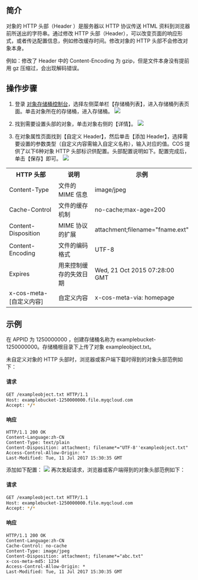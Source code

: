 ## 简介
对象的 HTTP 头部（Header ）是服务器以 HTTP 协议传送 HTML 资料到浏览器前所送出的字符串。通过修改 HTTP 头部（Header），可以改变页面的响应形式，或者传达配置信息，例如修改缓存时间。修改对象的 HTTP 头部不会修改对象本身。

例如：修改了 Header 中的 Content-Encoding 为 gzip，但是文件本身没有提前用 gz 压缩过，会出现解码错误。

## 操作步骤
1. 登录 [对象存储桶控制台](https://console.cloud.tencent.com/cos5)，选择左侧菜单栏【存储桶列表】，进入存储桶列表页面。单击对象所在的存储桶，进入存储桶。
![](https://main.qcloudimg.com/raw/c265d4596065e27c9aa4510ba8aeca84.png)

2. 找到需要设置头部的对象，单击对象右侧的【详情】。
![](https://main.qcloudimg.com/raw/6065855393a30c809d60b4d0027628a6.png)
3. 在对象属性页面找到【自定义 Header】，然后单击【添加 Header】，选择需要设置的参数类型（自定义内容需输入自定义名称），输入对应的值。COS 提供了以下6种对象 HTTP 头部标识供配置。头部配置说明如下。配置完成后，单击【保存】即可。
![](https://main.qcloudimg.com/raw/babe4e3591b0d63a866537a34de12d94.jpg)
<table>
   <tr>
      <th>HTTP 头部</th>
      <th>说明</th>
      <th>示例</th>
   </tr>
   <tr>
      <td>Content-Type</td>
      <td>文件的 MIME 信息</td>
      <td>image/jpeg</td>
   </tr>
   <tr>
      <td>Cache-Control</td>
      <td>文件的缓存机制</td>
      <td>no-cache;max-age=200</td>
   </tr>
   <tr>
      <td>Content-Disposition</td>
      <td>MIME 协议的扩展</td>
      <td>attachment;filename="fname.ext"</td>
   </tr>
   <tr>
      <td>Content-Encoding</td>
      <td>文件的编码格式</td>
      <td>UTF-8</td>
   </tr>
   <tr>
      <td>Expires</td>
      <td>用来控制缓存的失效日期</td>
      <td>Wed, 21 Oct 2015 07:28:00 GMT</td>
   </tr>
   <tr>
      <td>x-cos-meta-[自定义内容]</td>
      <td>自定义内容</td>
      <td>x-cos-meta-via: homepage</td>
   </tr>
</table>




## 示例

在 APPID 为 1250000000 ，创建存储桶名称为 examplebucket-1250000000。存储桶根目录下上传了对象 exampleobject.txt。

未自定义对象的 HTTP 头部时，浏览器或客户端下载时得到的对象头部范例如下：
#### 请求
```sh
GET /exampleobject.txt HTTP/1.1
Host: examplebucket-1250000000.file.myqcloud.com
Accept: */*
```

#### 响应
```http
HTTP/1.1 200 OK
Content-Language:zh-CN
Content-Type: text/plain
Content-Disposition: attachment; filename*="UTF-8''exampleobject.txt"
Access-Control-Allow-Origin: *
Last-Modified: Tue, 11 Jul 2017 15:30:35 GMT 
```

添加如下配置：
![](https://main.qcloudimg.com/raw/3df9e3628c6d8b429842807771ff547e.jpg)
再次发起请求，浏览器或客户端得到的对象头部范例如下：

#### 请求
```sh
GET /exampleobject.txt HTTP/1.1
Host: examplebucket-1250000000.file.myqcloud.com
Accept: */*
```

#### 响应
```http
HTTP/1.1 200 OK
Content-Language:zh-CN
Cache-Control: no-cache
Content-Type: image/jpeg
Content-Disposition: attachment; filename*="abc.txt"
x-cos-meta-md5: 1234
Access-Control-Allow-Origin: *
Last-Modified: Tue, 11 Jul 2017 15:30:35 GMT
```

